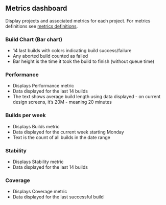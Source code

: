 ## Metrics dashboard

Display projects and associated metrics for each project. 
For metrics definitions see [metrics definitions](05_project_metrics.md).

### Build Chart (Bar chart)
- 14 last builds with colors indicating build success/failure
- Any aborted build counted as failed
- Bar height is the time it took the build to finish (without queue time)

### Performance
- Displays Performance metric
- Data displayed for the last 14 builds
- The text shows average build length using data displayed - on current design screens, 
it’s 20M - meaning 20 minutes

### Builds per week
- Displays Builds metric
- Data displayed for the current week starting Monday
- Text is the count of all builds in the date range

### Stability
- Displays Stability metric
- Data displayed for the last 14 builds

### Coverage
- Displays Coverage metric
- Data displayed for the last successful build